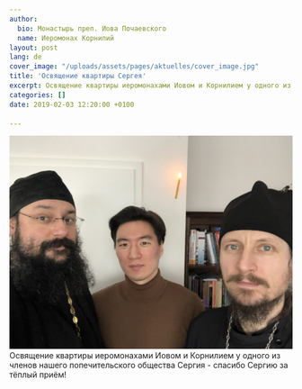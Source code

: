 ```yaml
---
author:
  bio: Монастырь преп. Иова Почаевского
  name: Иеромонах Корнилий
layout: post
lang: de
cover_image: "/uploads/assets/pages/aktuelles/cover_image.jpg"
title: 'Освящение квартиры Сергея'
excerpt: Освящение квартиры иеромонахами Иовом и Корнилием у одного из членов нашего попечительского общества Сергия...
categories: []
date: 2019-02-03 12:20:00 +0100

---
```

![Wohnungsweihe Sergey](/uploads/media/2019/IMG_0619.jpeg)
Освящение квартиры иеромонахами Иовом и Корнилием у одного из членов нашего попечительского общества Сергия - спасибо Сергию за тёплый приём!
